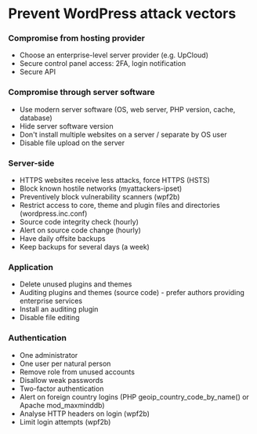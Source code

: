 # Prevent WordPress attack vectors

### Compromise from hosting provider

- Choose an enterprise-level server provider (e.g. UpCloud)
- Secure control panel access: 2FA, login notification
- Secure API

### Compromise through server software

- Use modern server software (OS, web server, PHP version, cache, database)
- Hide server software version
- Don't install multiple websites on a server / separate by OS user
- Disable file upload on the server

### Server-side

- HTTPS websites receive less attacks, force HTTPS (HSTS)
- Block known hostile networks (myattackers-ipset)
- Preventively block vulnerability scanners (wpf2b)
- Restrict access to core, theme and plugin files and directories (wordpress.inc.conf)
- Source code integrity check (hourly)
- Alert on source code change (hourly)
- Have daily offsite backups
- Keep backups for several days (a week)

### Application

- Delete unused plugins and themes
- Auditing plugins and themes (source code) - prefer authors providing enterprise services
- Install an auditing plugin
- Disable file editing

### Authentication

- One administrator
- One user per natural person
- Remove role from unused accounts
- Disallow weak passwords
- Two-factor authentication
- Alert on foreign country logins (PHP geoip_country_code_by_name() or Apache mod_maxminddb)
- Analyse HTTP headers on login (wpf2b)
- Limit login attempts (wpf2b)

